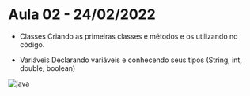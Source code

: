 # Aula 02 - 24/02/2022

* Classes
Criando as primeiras classes e métodos e os utilizando no código.

* Variáveis
Declarando variáveis e conhecendo seus tipos (String, int, double, boolean)


![java](https://media-exp1.licdn.com/dms/image/C560BAQH0EKHvb6xgHQ/company-logo_200_200/0/1554953142515?e=2159024400&v=beta&t=pFDnRgyZ-f1oxeNN-CLY731-U_FuuRmzQwd2vHgue7A)